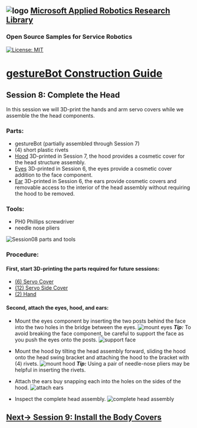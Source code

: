 ## ![logo](../img/MARR_logo.png) [Microsoft Applied Robotics Research Library](https://microsoft.github.io/AppliedRoboticsResearchLibrary/)
### Open Source Samples for Service Robotics
[![License: MIT](https://img.shields.io/badge/License-MIT-yellow.svg)](https://opensource.org/licenses/MIT)  
# [gestureBot Construction Guide](../hardware/README.md)

## **Session 8:** Complete the Head
In this session we will 3D-print the hands and arm servo covers while we assemble the the head components.

### Parts: 
- gestureBot (partially assembled through Session 7)
- (4) short plastic rivets
- [Hood](https://github.com/microsoft/gestureBotDesignKit/blob/main/hardware/3D_print/gb_Hood.stl) 3D-printed in Session 7, the hood provides a cosmetic cover for the head structure assembly.
- [Eyes](https://github.com/microsoft/gestureBotDesignKit/blob/main/hardware/3D_print/gb_Eyes.stl) 3D-printed in Session 6, the eyes provide a cosmetic cover addition to the face component.
- [Ear](https://github.com/microsoft/gestureBotDesignKit/blob/main/hardware/3D_print/gb_Ear.stl) 3D-printed in Session 6, the ears provide cosmetic covers and removable access to the interior of the head assembly without requiring the hood to be removed.

### Tools: 
- PH0 Phillips screwdriver
- needle nose pliers

![Session08 parts and tools](../img/gB_Session08_PartsTools.jpg)

### **Procedure:**

#### **First, start 3D-printing the parts required for future sessions:**
- [(6) Servo Cover](https://github.com/microsoft/gestureBotDesignKit/blob/main/hardware/3D_print/gb_ServoCover.stl)
- [(12) Servo Side Cover](https://github.com/microsoft/gestureBotDesignKit/blob/main/hardware/3D_print/gb_ServoSideCover.stl)
- [(2) Hand](https://github.com/microsoft/gestureBotDesignKit/blob/main/hardware/3D_print/gb_Hand.stl)

#### **Second, attach the eyes, hood, and ears:**
- Mount the eyes component by inserting the two posts behind the face into the two holes in the bridge between the eyes.
![mount eyes](../img/gB_Session08_Eyes.jpg)
***Tip:*** To avoid breaking the face component, be careful to support the face as you push the eyes onto the posts.
![support face](../img/gB_Session08_MountEyes_SupportFace.jpg)

- Mount the hood by tilting the head assembly forward, sliding the hood onto the head swing bracket and attaching the hood to the bracket with (4) rivets.
![mount hood](../img/gB_Session08_MountHood.jpg)
***Tip:*** Using a pair of needle-nose pliers may be helpful in inserting the rivets.

- Attach the ears buy snapping each into the holes on the sides of the hood.
![attach ears](../img/gB_Session08_MountEars.jpg)

- Inspect the complete head assembly.
![complete head assembly](../img/gB_Session08_Complete.jpg)

## [**Next-> Session 9:** Install the Body Covers](Session09.md)

